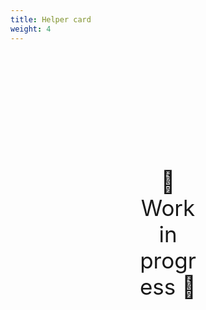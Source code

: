 ```yaml
---
title: Helper card
weight: 4
---
```

<div style="text-align: center; font-size:2.5em;margin: 200px;">🚧 Work in progress 🚧</div>